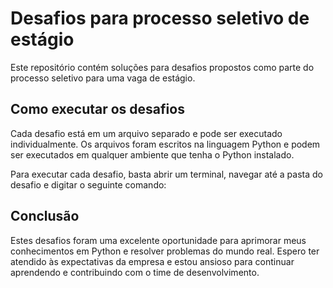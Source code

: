 # Desafios para processo seletivo de estágio

Este repositório contém soluções para desafios propostos como parte do processo seletivo para uma vaga de estágio.

## Como executar os desafios

Cada desafio está em um arquivo separado e pode ser executado individualmente. Os arquivos foram escritos na linguagem Python e podem ser executados em qualquer ambiente que tenha o Python instalado.

Para executar cada desafio, basta abrir um terminal, navegar até a pasta do desafio e digitar o seguinte comando:

## Conclusão

Estes desafios foram uma excelente oportunidade para aprimorar meus conhecimentos em Python e resolver problemas do mundo real. Espero ter atendido às expectativas da empresa e estou ansioso para continuar aprendendo e contribuindo com o time de desenvolvimento.